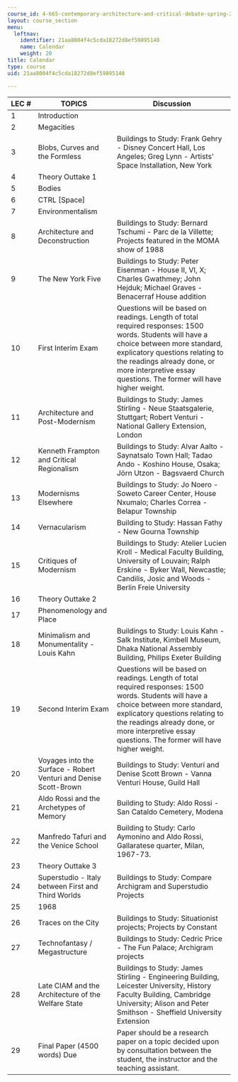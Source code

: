 ```yaml
---
course_id: 4-665-contemporary-architecture-and-critical-debate-spring-2002
layout: course_section
menu:
  leftnav:
    identifier: 21aa8004f4c5cda18272d8ef59895148
    name: Calendar
    weight: 20
title: Calendar
type: course
uid: 21aa8004f4c5cda18272d8ef59895148

---
```


| LEC # | TOPICS | Discussion |
| --- | --- | --- |
| 1 | Introduction | &nbsp; |
| 2 | Megacities | &nbsp; |
| 3 | Blobs, Curves and the Formless | Buildings to Study: Frank Gehry - Disney Concert Hall, Los Angeles; Greg Lynn - Artists' Space Installation, New York |
| 4 | Theory Outtake 1 | &nbsp; |
| 5 | Bodies | &nbsp; |
| 6 | CTRL \[Space\] | &nbsp; |
| 7 | Environmentalism | &nbsp; |
| 8 | Architecture and Deconstruction | Buildings to Study: Bernard Tschumi - Parc de la Villette; Projects featured in the MOMA show of 1988 |
| 9 | The New York Five | Buildings to Study: Peter Eisenman - House II, VI, X; Charles Gwathmey; John Hejduk; Michael Graves - Benacerraf House addition |
| 10 | First Interim Exam | Questions will be based on readings. Length of total required responses: 1500 words. Students will have a choice between more standard, explicatory questions relating to the readings already done, or more interpretive essay questions. The former will have higher weight. |
| 11 | Architecture and Post-Modernism | Buildings to Study: James Stirling - Neue Staatsgalerie, Stuttgart; Robert Venturi - National Gallery Extension, London |
| 12 | Kenneth Frampton and Critical Regionalism | Buildings to Study: Alvar Aalto - Saynatsalo Town Hall; Tadao Ando - Koshino House, Osaka; Jörn Utzon - Bagsvaerd Church |
| 13 | Modernisms Elsewhere | Buildings to Study: Jo Noero - Soweto Career Center, House Nxumalo; Charles Correa - Belapur Township |
| 14 | Vernacularism | Building to Study: Hassan Fathy - New Gourna Township |
| 15 | Critiques of Modernism | Buildings to Study: Atelier Lucien Kroll - Medical Faculty Building, University of Louvain; Ralph Erskine - Byker Wall, Newcastle; Candilis, Josic and Woods - Berlin Freie University |
| 16 | Theory Outtake 2 | &nbsp; |
| 17 | Phenomenology and Place | &nbsp; |
| 18 | Minimalism and Monumentality - Louis Kahn | Buildings to Study: Louis Kahn - Salk Institute, Kimbell Museum, Dhaka National Assembly Building, Philips Exeter Building |
| 19 | Second Interim Exam | Questions will be based on readings. Length of total required responses: 1500 words. Students will have a choice between more standard, explicatory questions relating to the readings already done, or more interpretive essay questions. The former will have higher weight. |
| 20 | Voyages into the Surface - Robert Venturi and Denise Scott-Brown | Buildings to Study: Venturi and Denise Scott Brown - Vanna Venturi House, Guild Hall |
| 21 | Aldo Rossi and the Archetypes of Memory | Building to Study: Aldo Rossi - San Cataldo Cemetery, Modena |
| 22 | Manfredo Tafuri and the Venice School | Building to Study: Carlo Aymonino and Aldo Rossi, Gallaratese quarter, Milan, 1967-73. |
| 23 | Theory Outtake 3 | &nbsp; |
| 24 | Superstudio - Italy between First and Third Worlds | Buildings to Study: Compare Archigram and Superstudio Projects |
| 25 | 1968 | &nbsp; |
| 26 | Traces on the City | Buildings to Study: Situationist projects; Projects by Constant |
| 27 | Technofantasy / Megastructure | Buildings to Study: Cedric Price - The Fun Palace; Archigram projects |
| 28 | Late CIAM and the Architecture of the Welfare State | Buildings to Study: James Stirling - Engineering Building, Leicester University, History Faculty Building, Cambridge University; Alison and Peter Smithson - Sheffield University Extension |
| 29 | Final Paper (4500 words) Due | Paper should be a research paper on a topic decided upon by consultation between the student, the instructor and the teaching assistant.
